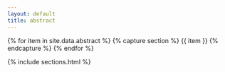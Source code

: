 ```yaml
---
layout: default
title: abstract
---
```

{% for item in site.data.abstract %}
  {% capture section %}
  {{ item }}
  {% endcapture %} 
{% endfor %}

{% include sections.html %}